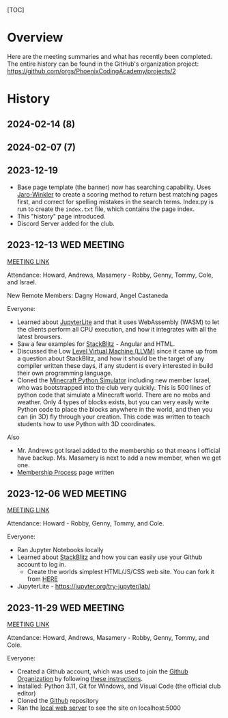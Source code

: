[TOC]

<!--
DESCRIPTION: A journal of the weekly club meetings.
-->


# Overview

Here are the meeting summaries and what has recently been completed.
The entire history can be found in the GitHub's organization project: https://github.com/orgs/PhoenixCodingAcademy/projects/2

# History

## 2024-02-14 (8)

<!-- ![Harley](/static/images/harley.png) -->

## 2024-02-07 (7)

## 2023-12-19

* Base page template (the banner) now has searching capability. Uses [Jaro-Winkler](https://en.wikipedia.org/wiki/Jaro%E2%80%93Winkler_distance) to create a scoring method to return best matching pages first, and correct for spelling mistakes in the search terms. Index.py is run to create the `index.txt` file, which contains the page index.
* This "history" page introduced.
* Discord Server added for the club.

## 2023-12-13 WED MEETING

[MEETING LINK](https://github.com/orgs/PhoenixCodingAcademy/projects/2/views/1?pane=issue&itemId=46135093)

Attendance: Howard, Andrews, Masamery - Robby, Genny, Tommy, Cole, and Israel.

New Remote Members: Dagny Howard, Angel Castaneda

Everyone:

* Learned about [JupyterLite](https://jupyter.org/try-jupyter/lab/) and that it uses WebAssembly (WASM) to let the clients perform all CPU execution, and how it integrates with all the latest browsers.
* Saw a few examples for [StackBlitz](https://stackblitz.com/) - Angular and HTML.
* Discussed the Low [Level Virtual Machine (LLVM)](https://en.wikipedia.org/wiki/LLVM) since it came up from a question about StackBlitz, and how it should be the target of any compiler written these days, if any student is every interested in build their own programming language.
* Cloned the [Minecraft Python Simulator](https://github.com/robertscotthoward/minecraft) including new member Israel, who was bootstrapped into the club very quickly. This is 500 lines of python code that simulate a Minecraft world. There are no mobs and weather. Only 4 types of blocks exists, but you can very easily write Python code to place the blocks anywhere in the world, and then you can (in 3D) fly through your creation. This code was written to teach students how to use Python with 3D coordinates.

Also

* Mr. Andrews got Israel added to the membership so that means I official have backup. Ms. Masamery is next to add a new member, when we get one.
* [Membership Process](http://phoenixcodingacademy.pythonanywhere.com/pages/MembershipProcess.md) page written


## 2023-12-06 WED MEETING

[MEETING LINK](https://github.com/orgs/PhoenixCodingAcademy/projects/2/views/1?pane=issue&itemId=46135093)

Attendance: Howard - Robby, Genny, Tommy, and Cole.

Everyone:

* Ran Jupyter Notebooks locally
* Learned about [StackBlitz](https://stackblitz.com/) and how you can easily use your Github account to log in.
  * Create the worlds simplest HTML/JS/CSS web site. You can fork it from [HERE](https://stackblitz.com/edit/web-platform-kgbg3k?file=index.html,styles.css,script.js)
* JupyterLite - https://jupyter.org/try-jupyter/lab/

## 2023-11-29 WED MEETING

[MEETING LINK](https://github.com/orgs/PhoenixCodingAcademy/projects/2/views/1?pane=issue&itemId=46084747)

Attendance: Howard, Andrews, Masamery - Robby, Genny, Tommy, and Cole.

Everyone:

* Created a Github account, which was used to join the [Github Organization](https://github.com/orgs/PhoenixCodingAcademy) by following [these instructions](http://phoenixcodingacademy.pythonanywhere.com/pages/MembershipProcess.md).
* Installed: Python 3.11, Git for Windows, and Visual Code (the official club editor)
* Cloned the [Github](https://github.com/PhoenixCodingAcademy/PhoenixCodingAcademy) repository
* Ran the [local web server](http://phoenixcodingacademy.pythonanywhere.com/pages/QuickStart.md) to see the site on localhost:5000

